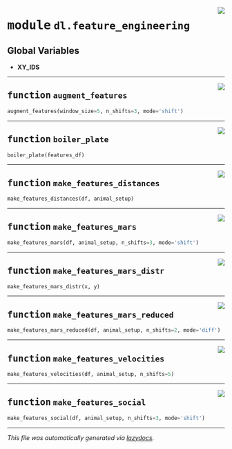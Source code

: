 <!-- markdownlint-disable -->

<a href="https://github.com/benlansdell/ethome/blob/master/ethome/dl/feature_engineering.py#L0"><img align="right" style="float:right;" src="https://img.shields.io/badge/-source-cccccc?style=flat-square"></a>

# <kbd>module</kbd> `dl.feature_engineering`




**Global Variables**
---------------
- **XY_IDS**

---

<a href="https://github.com/benlansdell/ethome/blob/master/ethome/dl/feature_engineering.py#L14"><img align="right" style="float:right;" src="https://img.shields.io/badge/-source-cccccc?style=flat-square"></a>

## <kbd>function</kbd> `augment_features`

```python
augment_features(window_size=5, n_shifts=3, mode='shift')
```






---

<a href="https://github.com/benlansdell/ethome/blob/master/ethome/dl/feature_engineering.py#L66"><img align="right" style="float:right;" src="https://img.shields.io/badge/-source-cccccc?style=flat-square"></a>

## <kbd>function</kbd> `boiler_plate`

```python
boiler_plate(features_df)
```






---

<a href="https://github.com/benlansdell/ethome/blob/master/ethome/dl/feature_engineering.py#L301"><img align="right" style="float:right;" src="https://img.shields.io/badge/-source-cccccc?style=flat-square"></a>

## <kbd>function</kbd> `make_features_distances`

```python
make_features_distances(df, animal_setup)
```






---

<a href="https://github.com/benlansdell/ethome/blob/master/ethome/dl/feature_engineering.py#L342"><img align="right" style="float:right;" src="https://img.shields.io/badge/-source-cccccc?style=flat-square"></a>

## <kbd>function</kbd> `make_features_mars`

```python
make_features_mars(df, animal_setup, n_shifts=3, mode='shift')
```






---

<a href="https://github.com/benlansdell/ethome/blob/master/ethome/dl/feature_engineering.py#L392"><img align="right" style="float:right;" src="https://img.shields.io/badge/-source-cccccc?style=flat-square"></a>

## <kbd>function</kbd> `make_features_mars_distr`

```python
make_features_mars_distr(x, y)
```






---

<a href="https://github.com/benlansdell/ethome/blob/master/ethome/dl/feature_engineering.py#L395"><img align="right" style="float:right;" src="https://img.shields.io/badge/-source-cccccc?style=flat-square"></a>

## <kbd>function</kbd> `make_features_mars_reduced`

```python
make_features_mars_reduced(df, animal_setup, n_shifts=2, mode='diff')
```






---

<a href="https://github.com/benlansdell/ethome/blob/master/ethome/dl/feature_engineering.py#L434"><img align="right" style="float:right;" src="https://img.shields.io/badge/-source-cccccc?style=flat-square"></a>

## <kbd>function</kbd> `make_features_velocities`

```python
make_features_velocities(df, animal_setup, n_shifts=5)
```






---

<a href="https://github.com/benlansdell/ethome/blob/master/ethome/dl/feature_engineering.py#L474"><img align="right" style="float:right;" src="https://img.shields.io/badge/-source-cccccc?style=flat-square"></a>

## <kbd>function</kbd> `make_features_social`

```python
make_features_social(df, animal_setup, n_shifts=3, mode='shift')
```








---

_This file was automatically generated via [lazydocs](https://github.com/ml-tooling/lazydocs)._
